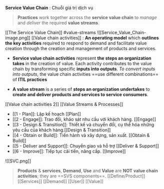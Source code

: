 **Service Value Chain** : Chuỗi giá trị dịch vụ
>**Practices** work together across the **service value chain** to *manage* and *deliver* the required **value streams**.

[[The Service Value Chain]]
#value-streams
![[Service_Value_Chain-image.png]]
[[Value chain activities]] : **An operating model** which **outlines the key activities** required to respond to demand and facilitate value creation through the creation and management of products and services.

- **Service value chain activities** represent **the steps an organization takes** in the creation of value. Each activity contributes to the value chain by transforming specific **inputs into outputs**. *To convert inputs into outputs*, the value chain activities ==use different combinations== of **ITIL practices**

- **A value stream** is a series of **steps an organization undertakes** to **create and deliver products and services to service consumers**.

[[Value chain activities 2]] 
[[Value Streams & Processes]]

- [[1 - Plan]]: Lập kế hoạch [[Plan]]
- [[2 - Engage]]: Trao đổi, khảo sát nhu cầu với khách hàng. [[Engage]]
- [[3 - Design & Transition]]: Thiết kế và chuyển đổi, cụ thể hóa những yêu cầu của khách hàng.[[Design & Transition]]
- [[4 - Obtain or Build]]: Tiến hành và xây dựng, sản xuất. [[Obtain & Build]]
- [[5 - Deliver and Support]]: Chuyển giao và hỗ trợ [[Deliver & Support]]
- [[6 - Improve]]: Tiếp tục cải tiến, nâng cấp. [[Improve]]

![[SVC.png]]

>**Products** & **services**, **Demand**, **Use** and **Value** are **NOT value chain activities**; they are ==SVS components==. [[Define/Product]] [[Services]] [[Demand]] [[User]] [[Value]]
